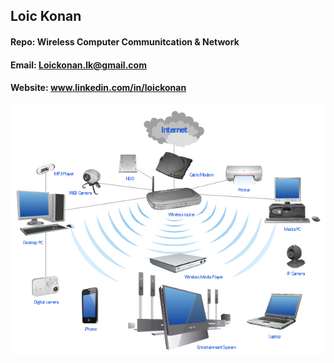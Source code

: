 ## Loic Konan

#### Repo: Wireless Computer Communitcation & Network

#### Email: Loickonan.lk@gmail.com

#### Website: www.linkedin.com/in/loickonan

<img src="pic.png">
